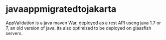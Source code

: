 # javaappmigratedtojakarta

AppValidation is a java maven War, deployed as a rest API useng java 1.7 or 7, an old version of java, its also optimized to be deployed on glassfish servers.
